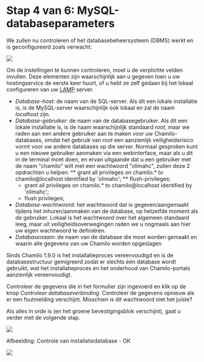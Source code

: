 # Stap 4 van 6: MySQL-databaseparameters

We zullen nu controleren of het databasebeheersysteem (DBMS) werkt en is geconfigureerd zoals verwacht:

![](../../../../.gitbook/assets/images7%20%281%29.png)

Om de instellingen te kunnen controleren, moet u de verplichte velden invullen. Deze elementen zijn waarschijnlijk aan u gegeven toen u uw hostingservice de eerste keer huurt, of u hebt ze zelf gedaan bij het lokaal configureren van uw [LAMP](http://fr.wikipedia.org/wiki/LAMP) server.

- *Database-host:* de naam van de SQL-server. Als dit een lokale installatie is, is de MySQL-server waarschijnlijk ook lokaal en zal de naam *localhost* zijn.
- *Database-gebruiker:* de naam van de databasegebruiker. Als dit een lokale installatie is, is de naam waarschijnlijk standaard *root*, maar we raden aan een andere gebruiker aan te maken voor uw Chamilo-databases, omdat het gebruik van *root* een aanzienlijk veiligheidsrisico vormt voor uw andere databases op die server. Normaal gesproken kunt u een nieuwe gebruiker aanmaken via een webinterface, maar als u dit in de terminal moet doen, en ervan uitgaande dat u een gebruiker met de naam "chamilo" wilt met een wachtwoord "olimahc", zullen deze 2 opdrachten u helpen: ** grant all privileges on chamilo.* to chamilo@localhost identified by 'olimahc'; ** flush-privileges;
    - grant all privileges on chamilo.* to chamilo@localhost identified by 'olimahc';
    - flush privileges;
- *Database-wachtwoord:* het wachtwoord dat is gegeven/aangemaakt tijdens het inhuren/aanmaken van de database, op hetzelfde moment als de gebruiker. Lokaal is het wachtwoord over het algemeen standaard leeg, maar uit veiligheidsoverwegingen raden we u nogmaals aan hier uw eigen wachtwoord te definiëren.
- *Databasenaam:* de naam van de database die moet worden gemaakt en waarin alle gegevens van uw Chamilo worden opgeslagen

Sinds Chamilo 1.9.0 is het installatieproces vereenvoudigd en is de databasestructuur gemigreerd zodat er slechts één database wordt gebruikt, wat het installatieproces en het onderhoud van Chamilo-portals aanzienlijk vereenvoudigt.

Controleer de gegevens die in het formulier zijn ingevoerd en klik op de knop *Controleer databaseverbinding*. Controleer de gegevens opnieuw als er een foutmelding verschijnt. Misschien is dit wachtwoord niet het juiste?

Als alles in orde is (en het groene bevestigingsblok verschijnt), gaat u verder met de volgende stap.

![](../../../../.gitbook/assets/images9%20%281%29.png)
 
 
Afbeelding: Controle van installatiedatabase - OK

![](../../../../.gitbook/assets/images9%20%281%29.png)
